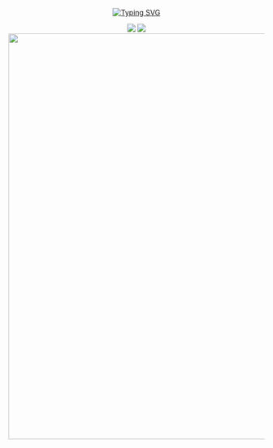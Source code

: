 
<p align="center">
    <a href="https://github.com/Octaver2131">
        <img src="https://readme-typing-svg.demolab.com?font=Orbitron&weight=600&size=32&pause=1000&color=0366D6&center=true&width=800&height=100&lines=Welcome+to+my+Github+profile!;I'm+Octaver." alt="Typing SVG" />
    </a>
</p>

<p align="center">
    <picture>
      <source srcset="https://github-readme-stats.vercel.app/api?username=Octaver2131&show_icons=true&hide_border=true&line_height=24&theme=github_dark" media="(prefers-color-scheme: dark)" />
      <img src="https://github-readme-stats.vercel.app/api?username=Octaver2131&show_icons=true&hide_border=true&line_height=24" />
    </picture>
    <picture>
      <source srcset="https://github-readme-stats.vercel.app/api/top-langs/?username=Octaver2131&layout=compact&hide_border=true&langs_count=8&theme=github_dark" media="(prefers-color-scheme: dark)" />
      <img src="https://github-readme-stats.vercel.app/api/top-langs/?username=Octaver2131&layout=compact&hide_border=true&langs_count=8" />
    </picture>
    
<br/>
    <img width="800" src="https://github-readme-activity-graph.vercel.app/graph?username=Octaver2131&theme=github-dark&hide_border=true&area=true" />
<br/>

<p align="center">
    
</p>


